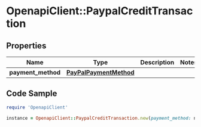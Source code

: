 # OpenapiClient::PaypalCreditTransaction

## Properties

Name | Type | Description | Notes
------------ | ------------- | ------------- | -------------
**payment_method** | [**PayPalPaymentMethod**](PayPalPaymentMethod.md) |  | 

## Code Sample

```ruby
require 'OpenapiClient'

instance = OpenapiClient::PaypalCreditTransaction.new(payment_method: null)
```


